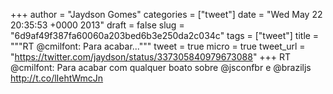 
+++
author = "Jaydson Gomes"
categories = ["tweet"]
date = "Wed May 22 20:35:53 +0000 2013"
draft = false
slug = "6d9af49f387fa60060a203bed6b3e250da2c034c"
tags = ["tweet"]
title = """RT @cmilfont: Para acabar..."""
tweet = true
micro = true
tweet_url = "https://twitter.com/jaydson/status/337305840979673088"
+++
RT @cmilfont: Para acabar com qualquer boato sobre @jsconfbr e @braziljs http://t.co/lIehtWmcJn

